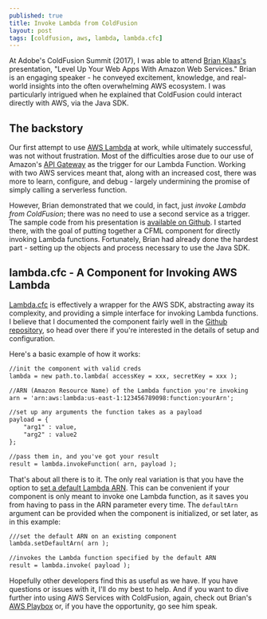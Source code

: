 ```yaml
---
published: true
title: Invoke Lambda from ColdFusion
layout: post
tags: [coldfusion, aws, lambda, lambda.cfc]
---
```

At Adobe's ColdFusion Summit (2017), I was able to attend [Brian Klaas's](https://github.com/brianklaas) presentation, "Level Up Your Web Apps With Amazon Web Services." Brian is an engaging speaker - he conveyed excitement, knowledge, and real-world insights into the often overwhelming AWS ecosystem. I was particularly intrigued when he explained that ColdFusion could interact directly with AWS, via the Java SDK.
<!--more-->

## The backstory

Our first attempt to use [AWS Lambda](https://aws.amazon.com/lambda/) at work, while ultimately successful, was not without frustration. Most of the difficulties arose due to our use of Amazon's [API Gateway](https://aws.amazon.com/api-gateway/) as the trigger for our Lambda Function. Working with two AWS services meant that, along with an increased cost, there was more to learn, configure, and debug - largely undermining the promise of simply calling a serverless function.

However, Brian demonstrated that we could, in fact, just *invoke Lambda from ColdFusion*; there was no need to use a second service as a trigger. The sample code from his presentation is [available on Github](https://github.com/brianklaas/awsPlaybox). I started there, with the goal of putting together a CFML component for directly invoking Lambda functions. Fortunately, Brian had already done the hardest part - setting up the objects and process necessary to use the Java SDK.

## lambda.cfc - A Component for Invoking AWS Lambda

[Lambda.cfc](https://github.com/mjclemente/lambda.cfc) is effectively a wrapper for the AWS SDK, abstracting away its complexity, and providing a simple interface for invoking Lambda functions. I believe that I documented the component fairly well in the [Github repository](https://github.com/mjclemente/lambda.cfc), so head over there if you're interested in the details of setup and configuration.

Here's a basic example of how it works:

```cfc
//init the component with valid creds
lambda = new path.to.lambda( accessKey = xxx, secretKey = xxx );

//ARN (Amazon Resource Name) of the Lambda function you're invoking
arn = 'arn:aws:lambda:us-east-1:123456789098:function:yourArn';

//set up any arguments the function takes as a payload
payload = {
	"arg1" : value,
	"arg2" : value2
};

//pass them in, and you've got your result
result = lambda.invokeFunction( arn, payload );
```

That's about all there is to it. The only real variation is that you have the option to [set a default Lambda ARN](https://github.com/mjclemente/lambda.cfc#setting-a-default-lambda-function). This can be convenient if your component is only meant to invoke one Lambda function, as it saves you from having to pass in the ARN parameter every time. The `defaultArn` argument can be provided when the component is initialized, or set later, as in this example:

```cfc
///set the default ARN on an existing component
lambda.setDefaultArn( arn );

//invokes the Lambda function specified by the default ARN
result = lambda.invoke( payload );
```

Hopefully other developers find this as useful as we have. If you have questions or issues with it, I'll do my best to help. And if you want to dive further into using AWS Services with ColdFusion, again, check out Brian's [AWS Playbox](https://github.com/brianklaas/awsPlaybox) or, if you have the opportunity, go see him speak.
